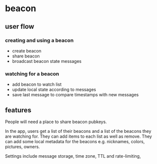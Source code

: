 # beacon

## user flow

### creating and using a beacon
* create beacon
* share beacon
* broadcast beacon state messages

### watching for a beacon
* add beacon to watch list
* update local state according to messages
* save last message to compare timestamps with new messages 

## features
People will need a place to share beacon pubkeys.

In the app, users get a list of their beacons and a list of the beacons they are watching for. They can add items to each list as well as remove. They can add some local metadata for the beacons e.g. nicknames, colors, pictures, owners.

Settings include message storage, time zone, TTL and rate-limiting, 
